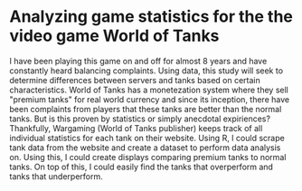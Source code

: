 # Analyzing game statistics for the the video game World of Tanks

I have been playing this game on and off for almost 8 years and have constantly heard balancing complaints. Using data, this study will seek to determine differences between servers and tanks based on certain characteristics. World of Tanks has a monetezation system where they sell "premium tanks" for real world currency and since its inception, there have been complaints from players that these tanks are better than the normal tanks. But is this proven by statistics or simply anecdotal expiriences? Thankfully, Wargaming (World of Tanks publisher) keeps track of all individual statistics for each tank on their website. Using R, I could scrape tank data from the website and create a dataset to perform data analysis on. Using this, I could create displays comparing premium tanks to normal tanks. On top of this, I could easily find the tanks that overperform and tanks that underperform. 

